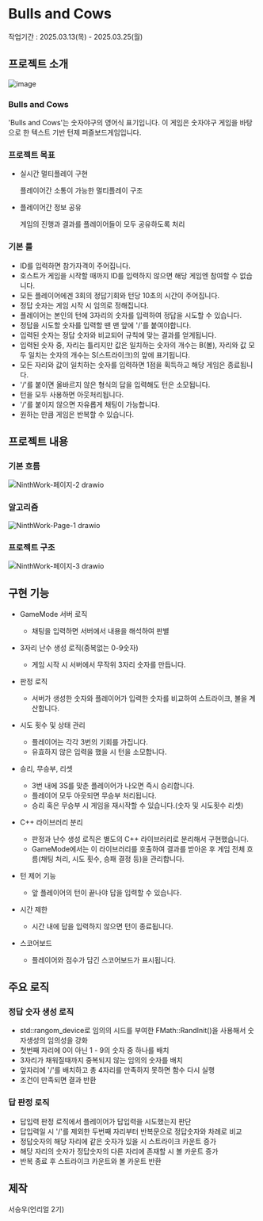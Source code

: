 # Bulls and Cows

작업기간 : 2025.03.13(목) - 2025.03.25(월)


## 프로젝트 소개

![image](https://github.com/user-attachments/assets/8a045509-ec0f-4418-b233-91ce32087b76)

### Bulls and Cows

'Bulls and Cows'는 숫자야구의 영어식 표기입니다.
이 게임은 숫자야구 게임을 바탕으로 한 텍스트 기반 턴제 퍼즐보드게임입니다.


### 프로젝트 목표
- 실시간 멀티플레이 구현

  플레이어간 소통이 가능한 멀티플레이 구조

- 플레이어간 정보 공유

  게임의 진행과 결과를 플레이어들이 모두 공유하도록 처리


### 기본 룰

- ID를 입력하면 참가자격이 주어집니다.
- 호스트가 게임을 시작할 때까지 ID를 입력하지 않으면 해당 게임엔 참여할 수 없습니다.
- 모든 플레이어에겐 3회의 정답기회와 턴당 10초의 시간이 주어집니다.
- 정답 숫자는 게임 시작 시 임의로 정해집니다.
- 플레이어는 본인의 턴에 3자리의 숫자를 입력하여 정답을 시도할 수 있습니다.
- 정답을 시도할 숫자를 입력할 땐 맨 앞에 '/'를 붙여야합니다.
- 입력된 숫자는 정답 숫자와 비교되어 규칙에 맞는 결과를 얻게됩니다.
- 입력된 숫자 중, 자리는 틀리지만 값은 일치하는 숫자의 개수는 B(볼), 자리와 값 모두 일치는 숫자의 개수는 S(스트라이크)의 앞에 표기됩니다.
- 모든 자리와 값이 일치하는 숫자를 입력하면 1점을 획득하고 해당 게임은 종료됩니다.
- '/'를 붙이면 올바르지 않은 형식의 답을 입력해도 턴은 소모됩니다.
- 턴을 모두 사용하면 아웃처리됩니다.
- '/'를 붙이지 않으면 자유롭게 채팅이 가능합니다.
- 원하는 만큼 게임은 반복할 수 있습니다.

## 프로젝트 내용

### 기본 흐름

![NinthWork-페이지-2 drawio](https://github.com/user-attachments/assets/0bfda761-4c4d-4c6a-b059-4d6d8cd6c791)

### 알고리즘

![NinthWork-Page-1 drawio](https://github.com/user-attachments/assets/523340d9-8a47-475e-869d-546fe9ae5b60)

### 프로젝트 구조

![NinthWork-페이지-3 drawio](https://github.com/user-attachments/assets/955b74bc-e3fd-4da7-8bbf-253f1119b119)


## 구현 기능

- GameMode 서버 로직
  - 채팅을 입력하면 서버에서 내용을 해석하여 판별
- 3자리 난수 생성 로직(중복없는 0-9숫자)
  - 게임 시작 시 서버에서 무작위 3자리 숫자를 만듭니다.
- 판정 로직
  - 서버가 생성한 숫자와 플레이어가 입력한 숫자를 비교하여 스트라이크, 볼을 계산합니다.
- 시도 횟수 및 상태 관리
  - 플레이어는 각각 3번의 기회를 가집니다.
  - 유효하지 않은 입력을 했을 시 턴을 소모합니다.
- 승리, 무승부, 리셋
  - 3번 내에 3S를 맞춘 플레이어가 나오면 즉시 승리합니다.
  - 플레이어 모두 아웃되면 무승부 처리됩니다.
  - 승리 혹은 무승부 시 게임을 재시작할 수 있습니다.(숫자 및 시도횟수 리셋)
- C++ 라이브러리 분리
  - 판정과 난수 생성 로직은 별도의 C++ 라이브러리로 분리해서 구현했습니다.
  - GameMode에서는 이 라이브러리를 호출하여 결과를 받아온 후 게임 전체 흐름(채팅 처리, 시도 횟수, 승패 결정 등)을 관리합니다.

- 턴 제어 기능
  - 앞 플레이어의 턴이 끝나야 답을 입력할 수 있습니다.
- 시간 제한
  - 시간 내에 답을 입력하지 않으면 턴이 종료됩니다.
- 스코어보드
  - 플레이어와 점수가 담긴 스코어보드가 표시됩니다.

## 주요 로직

### 정답 숫자 생성 로직

- std::rangom_device로 임의의 시드를 부여한 FMath::RandInit()을 사용해서 숫자생성의 임의성을 강화
- 첫번째 자리에 0이 아닌 1 - 9의 숫자 중 하나를 배치
- 3자리가 채워질때까지 중복되지 않는 임의의 숫자를 배치
- 앞자리에 '/'를 배치하고 총 4자리를 만족하지 못하면 함수 다시 실행
- 조건이 만족되면 결과 반환

### 답 판정 로직

- 답입력 판정 로직에서 플레이어가 답입력을 시도했는지 판단
- 답입력일 시 '/'를 제외한 두번째 자리부터 반복문으로 정답숫자와 차례로 비교
- 정답숫자의 해당 자리에 같은 숫자가 있을 시 스트라이크 카운트 증가
- 해당 자리의 숫자가 정답숫자의 다른 자리에 존재할 시 볼 카운트 증가
- 반복 종료 후 스트라이크 카운트와 볼 카운트 반환

## 제작

서승우(언리얼 2기)
